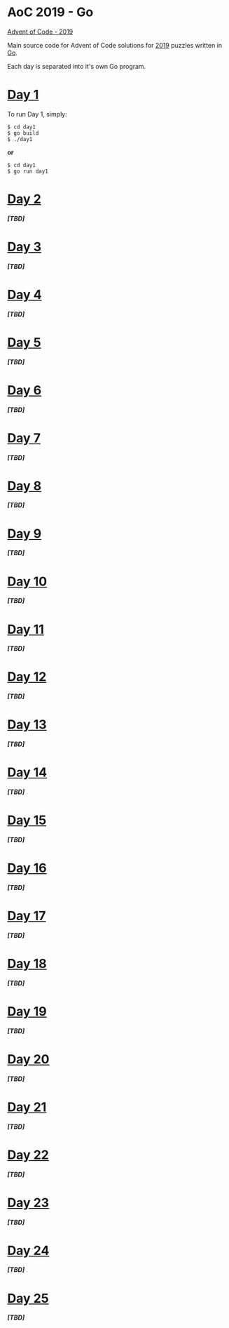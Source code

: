 # AoC 2019 - Go

[Advent of Code - 2019](https://adventofcode.com/2019)

Main source code for Advent of Code solutions for [2019](https://adventofcode.com/2019) puzzles written in [Go](https://golang.org/).

Each day is separated into it's own Go program.

# [Day 1](https://adventofcode.com/2019/day/1)
To run Day 1, simply:
```
$ cd day1
$ go build
$ ./day1
```
**or**

```
$ cd day1
$ go run day1
```

# [Day 2](https://adventofcode.com/2019/day/2)

_**[TBD]**_

# [Day 3](https://adventofcode.com/2019/day/3)

_**[TBD]**_

# [Day 4](https://adventofcode.com/2019/day/4)

_**[TBD]**_

# [Day 5](https://adventofcode.com/2019/day/5)

_**[TBD]**_

# [Day 6](https://adventofcode.com/2019/day/6)

_**[TBD]**_

# [Day 7](https://adventofcode.com/2019/day/7)

_**[TBD]**_

# [Day 8](https://adventofcode.com/2019/day/8)

_**[TBD]**_

# [Day 9](https://adventofcode.com/2019/day/9)

_**[TBD]**_

# [Day 10](https://adventofcode.com/2019/day/10)

_**[TBD]**_

# [Day 11](https://adventofcode.com/2019/day/11)

_**[TBD]**_

# [Day 12](https://adventofcode.com/2019/day/12)

_**[TBD]**_

# [Day 13](https://adventofcode.com/2019/day/13)

_**[TBD]**_

# [Day 14](https://adventofcode.com/2019/day/14)

_**[TBD]**_

# [Day 15](https://adventofcode.com/2019/day/15)

_**[TBD]**_

# [Day 16](https://adventofcode.com/2019/day/16)

_**[TBD]**_

# [Day 17](https://adventofcode.com/2019/day/17)

_**[TBD]**_

# [Day 18](https://adventofcode.com/2019/day/18)

_**[TBD]**_

# [Day 19](https://adventofcode.com/2019/day/19)

_**[TBD]**_

# [Day 20](https://adventofcode.com/2019/day/20)

_**[TBD]**_

# [Day 21](https://adventofcode.com/2019/day/21)

_**[TBD]**_

# [Day 22](https://adventofcode.com/2019/day/22)

_**[TBD]**_

# [Day 23](https://adventofcode.com/2019/day/23)

_**[TBD]**_

# [Day 24](https://adventofcode.com/2019/day/24)

_**[TBD]**_

# [Day 25](https://adventofcode.com/2019/day/25)

_**[TBD]**_
